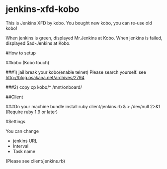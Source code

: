 jenkins-xfd-kobo
================

This is Jenkins XFD by kobo.
You bought new kobo, you can re-use old kobo!

When jenkins is green, displayed Mr.Jenkins at Kobo.
When jenkins is failed, displayed Sad-Jenkins at Kobo.


#How to setup

##kobo (Kobo touch)

###1) jail break your kobo(enable telnet)
Please search yourself.
see http://blog.osakana.net/archives/2794

###2) copy
    cp kobo/* /mnt/onboard/


##Client

###On your machine
    bundle install
    ruby client/jenkins.rb & > /dev/null 2>&1
(Require ruby 1.9 or later)

#Settings

You can change 
- jenkins URL
- Interval
- Task name

(Please see client/jenkins.rb)
